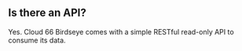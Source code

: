## Is there an API?
Yes. Cloud 66 Birdseye comes with a simple RESTful read-only API to consume its data.

